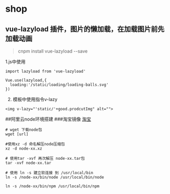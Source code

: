# shop

## vue-lazyload 插件，图片的懒加载，在加载图片前先加载动画
>cnpm install vue-lazyload --save

1.js中使用
``` 
import lazyload from 'vue-lazyload'

Vue.use(lazyload,{
  loading:'/static/loading/loading-balls.svg'
})

```
2. 模板中使用指令v-lazy
``` 
<img v-lazy="'static/'+good.prodcutImg" alt="">
```

##阿里云node环境搭建
###淘宝镜像 [淘宝](https://npm.taobao.org/)
``` 
# wget 下载node包 
wget [url]

#使用xz -d 命名解压node压缩包
xz -d node-xx.xz 

# 使用tar -xvf 再次解压 node-xx.tar包
tar -xvf node-xx.tar

# 使用 ln -s 建立软连接 到 /usr/local/bin
ln -s /node-xx/bin/node /usr/local/bin/node

ln -s /node-xx/bin/npm /usr/local/bin/npm



```
